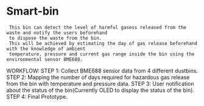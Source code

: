 # Smart-bin
     This bin can detect the level of harmful gasess released from the waste and notify the users beforehand 
     to dispose the waste from the bin. 
     This will be achieved by estimating the day of gas release beforehand with the knowledge of ambient
     temperature, pressure and current gas range inside the bin using the environmental sensor BME688.
WORKFLOW:
STEP 1: Collect BME688 sensor data from 4 different dustbins.
STEP 2: Mapping the number of days required for hazardous gas release from the bin with temperature and pressure data.
STEP 3: User notification about the status of the bin(Currently OLED to display the status of the bin). 
STEP 4: Final Prototype.
